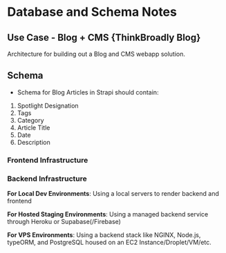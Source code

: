 # Database and Schema Notes 
## Use Case - Blog + CMS {ThinkBroadly Blog}
Architecture for building out a Blog and CMS webapp solution.

## Schema
* Schema for Blog Articles in Strapi should contain: 
1. Spotlight Designation 
2. Tags 
3. Category 
4. Article Title 
5. Date 
6. Description 

### Frontend Infrastructure

### Backend Infrastructure 
**For Local Dev Environments**: Using a local servers to render backend and
frontend 

**For Hosted Staging Environments**: Using a managed backend service through
Heroku or Supabase(/Firebase) 

**For VPS Environments**: Using a backend stack like NGINX, Node.js,
typeORM, and PostgreSQL housed on an EC2 Instance/Droplet/VM/etc. 

